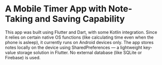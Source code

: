# A Mobile Timer App with Note-Taking and Saving Capability

This app was built using Flutter and Dart, with some Kotlin integration. Since it relies on certain native OS functions (like calculating time even when the phone is asleep), it currently runs on Android devices only. The app stores notes locally on the device using SharedPreferences — a lightweight key-value storage solution in Flutter. No external database (like SQLite or Firebase) is used.
